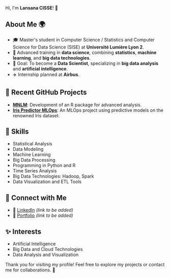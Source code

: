 Hi, I'm **Lansana CISSE**! 🎉

## About Me 🌍
- 🎓 Master's student in Computer Science / Statistics and Computer Science for Data Science (SISE) at **Université Lumière Lyon 2**.
- 🌟 Advanced training in **data science**, combining **statistics**, **machine learning**, and **big data technologies**.
- 🚀 Goal: To become a **Data Scientist**, specializing in **big data analysis** and **artificial intelligence**.
- ✈️ Internship planned at **Airbus**.

## 🔧 Recent GitHub Projects
- **[MNLM](https://github.com/lansanacisse/MNLM)**: Development of an R package for advanced analysis.
- **[Iris Predictor MLOps](https://github.com/lansanacisse/iris-predictor-mlops)**: An MLOps project using predictive models on the renowned Iris dataset.

## 🌟 Skills
- Statistical Analysis
- Data Modeling
- Machine Learning
- Big Data Processing
- Programming in Python and R
- Time Series Analysis
- Big Data Technologies: Hadoop, Spark
- Data Visualization and ETL Tools

## 🔗 Connect with Me
- 💼 [LinkedIn](https://www.linkedin.com/) *(link to be added)*
- 📝 [Portfolio](#) *(link to be added)*

## ✨ Interests
- Artificial Intelligence
- Big Data and Cloud Technologies
- Data Analysis and Visualization

Thank you for visiting my profile! Feel free to explore my projects or contact me for collaborations. 🤝
